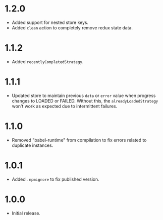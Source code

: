 # 1.2.0
- Added support for nested store keys.
- Added `clean` action to completely remove redux state data.

# 1.1.2
- Added `recentlyCompletedStrategy`.

# 1.1.1
- Updated store to maintain previous `data` or `error` value when progress changes to LOADED or
  FAILED.  Without this, the `alreadyLoadedStrategy` won't work as expected due to intermittent
  failures.

# 1.1.0
- Removed "babel-runtime" from compilation to fix errors related to duplicate instances.

# 1.0.1
- Added `.npmignore` to fix published version.

# 1.0.0
- Initial release.
